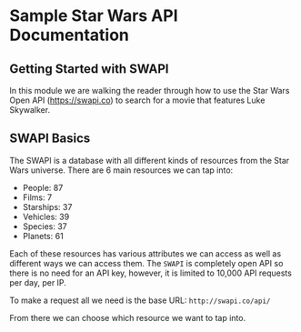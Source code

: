 # Sample Star Wars API Documentation

## Getting Started with SWAPI

In this module we are walking the reader through how to use the Star Wars Open API (https://swapi.co) to search for a movie that features Luke Skywalker.

## SWAPI Basics

The SWAPI is a database with all different kinds of resources from the Star Wars universe.
There are 6 main resources we can tap into:

- People: 87
- Films: 7
- Starships: 37
- Vehicles: 39
- Species: 37
- Planets: 61

Each of these resources has various attributes we can access as well as different ways we can access them. The `SWAPI` is completely open API so there is no need for an API key, however, it is limited to 10,000 API requests per day, per IP.

To make a request all we need is the base URL:
`http://swapi.co/api/`

From there we can choose which resource we want to tap into.
